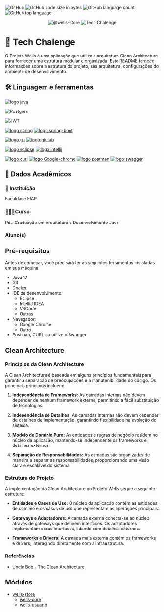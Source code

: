![GitHub](https://img.shields.io/github/license/fsales/fiap-tech-chalenge-fase5)
![GitHub code size in bytes](https://img.shields.io/github/languages/code-size/fsales/fiap-tech-chalenge-fase5)
![GitHub language count](https://img.shields.io/github/languages/count/fsales/fiap-tech-chalenge-fase5)
![GitHub top language](https://img.shields.io/github/languages/top/fsales/fiap-tech-chalenge-fase5)

<p align="center">
 <img src="https://img.shields.io/static/v1?label=GitHub&message=@Wells-store&color=8257E5&labelColor=000000" alt="@wells-store" />
 <img src="https://img.shields.io/static/v1?label=Tipo&message=Tech%20Chalenge&color=8257E5&labelColor=000000" alt="Tech Chalenge" />
</p>


# :bookmark_tabs: Tech Chalenge

O Projeto Wells é uma aplicação que utiliza a arquitetura Clean Architecture para fornecer uma estrutura modular e organizada. Este README fornece informações sobre a estrutura do projeto, sua arquitetura, configurações do ambiente de desenvolvimento.


## 🛠️ Linguagem e ferramentas

[![logo java](https://img.shields.io/badge/Java-ED8B00?style=for-the-badge&logo=kofi&logoColor=white)](#)

![Postgres](https://img.shields.io/badge/postgres-%23316192.svg?style=for-the-badge&logo=postgresql&logoColor=white)

![JWT](https://img.shields.io/badge/JWT-black?style=for-the-badge&logo=JSON%20web%20tokens)

[![logo spring](https://img.shields.io/badge/Spring-6DB33F?style=for-the-badge&logo=spring&logoColor=white)](https://spring.io/)
[![logo spring-boot](https://img.shields.io/badge/Spring_Boot-F2F4F9?style=for-the-badge&logo=spring-boot)](https://spring.io/projects/spring-boot)

[![logo git](https://img.shields.io/badge/GIT-E44C30?style=for-the-badge&logo=git&logoColor=white)](https://git-scm.com/)
[![logo github](https://img.shields.io/badge/GitHub-100000?style=for-the-badge&logo=github&logoColor=white)](https://github.com)

[![logo eclipse](https://img.shields.io/badge/Eclipse-2C2255?style=for-the-badge&logo=eclipse&logoColor=white)](https://www.eclipse.org/)
[![logo intellij](https://img.shields.io/badge/IntelliJ_IDEA-000000.svg?style=for-the-badge&logo=intellij-idea&logoColor=white)](https://www.jetbrains.com/pt-br/idea/)

[![logo curl](https://img.shields.io/badge/curl-093754.svg?style=for-the-badge&logo=curl-idea&logoColor=white)](https://curl.se/)
[![logo Google-chrome](https://img.shields.io/badge/Google_chrome-4285F4?style=for-the-badge&logo=Google-chrome&logoColor=white)](https://www.google.pt/intl/pt-PT/chrome/?brand=FHFK&gclid=CjwKCAjwnOipBhBQEiwACyGLuu4mCvDZcz9NfyfYpBcLdbDQXuIG2WbyC85RYuP3SLSiNGUcNE9hyRoCXxkQAvD_BwE&gclsrc=aw.ds)
[![logo postman](https://img.shields.io/badge/Postman-FF6C37?style=for-the-badge&logo=Postman&logoColor=white)](https://www.postman.com/)
[![logo swagger](https://img.shields.io/badge/Swagger-85EA2D?style=for-the-badge&logo=Swagger&logoColor=white)](https://swagger.io/)

## 🏫 Dados Acadêmicos

### 🏬 Instituição

Faculdade FIAP

### 🧑🏻‍🎓Curso

Pós-Graduação em Arquitetura e Desenvolvimento Java

### Aluno(s)

## Pré-requisitos

Antes de começar, você precisará ter as seguintes ferramentas instaladas em sua máquina:

- Java 17
- Git
- Docker
- IDE de desenvolvimento:
    - Eclipse
    - IntelliJ IDEA
    - VSCode
    - Outras
- Navegador:
    - Google Chrome
    - Outro
- Postman, CURL ou utilize o Swagger

## Clean Architecture

### Princípios da Clean Architecture

A Clean Architecture é baseada em alguns princípios fundamentais para garantir a separação de preocupações e a manutenibilidade do código. Os principais princípios incluem:

1. **Independência de Frameworks:** As camadas internas não devem depender de nenhum framework externo, permitindo a fácil substituição de tecnologias.

2. **Independência de Detalhes:** As camadas internas não devem depender de detalhes de implementação, garantindo flexibilidade na evolução do sistema.

3. **Modelo de Domínio Puro:** As entidades e regras de negócio residem no núcleo da aplicação, mantendo-se independente de frameworks e detalhes externos.

4. **Separação de Responsabilidades:** As camadas são organizadas de maneira a separar as responsabilidades, proporcionando uma visão clara e escalável do sistema.

### Estrutura do Projeto

A implementação da Clean Architecture no Projeto Wells segue a seguinte estrutura:

- **Entidades e Casos de Uso:** O núcleo da aplicação contém as entidades de domínio e os casos de uso que representam as operações principais.

- **Gateways e Adaptadores:** A camada externa conecta-se ao núcleo através de gateways que definem interfaces. Os adaptadores implementam essas interfaces, lidando com detalhes externos.

- **Frameworks e Drivers:** A camada mais externa contém os frameworks e drivers, interagindo diretamente com a infraestrutura.

### Referências

- [Uncle Bob - The Clean Architecture](https://blog.cleancoder.com/uncle-bob/2012/08/13/the-clean-architecture.html)

## Módulos

- [wells-store](wells-store/README.md)
    - [wells-core](wells-store/wells-core/README.md)
    - [wells-usuario](wells-store/wells-usuario/README.md)